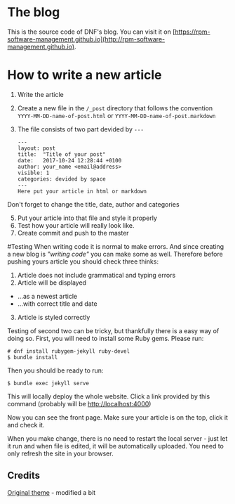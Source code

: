 # The blog
This is the source code of DNF's blog. You can visit it on
[https://rpm-software-management.github.io](http://rpm-software-management.github.io).

# How to write a new article
1. Write the article
2. Create a new file in the `/_post` directory that follows the convention `YYYY-MM-DD-name-of-post.html` or `YYYY-MM-DD-name-of-post.markdown`
3. The file consists of two part devided by `---`

    ```
    ---
    layout: post
    title:  "Title of your post"
    date:   2017-10-24 12:28:44 +0100
    author: your_name <email@address>
    visible: 1
    categories: devided by space
    ---
    Here put your article in html or markdown
    ```

Don't forget to change the title, date, author and categories

5. Put your article into that file and style it properly
5. Test how your article will really look like.
6. Create commit and push to the master

#Testing
When writing code it is normal to make errors. And since creating a new blog is
*"writing code"* you can make some as well. Therefore before pushing yours article
you should check three thinks:

1. Article does not include grammatical and typing errors
2. Article will be displayed
  * ...as a newest article
  * ...with correct title and date
3. Article is styled correctly

Testing of second two can be tricky, but thankfully there is a easy way of doing so.
First, you will need to install some Ruby gems. Please run:

    # dnf install rubygem-jekyll ruby-devel
    $ bundle install

Then you should be ready to run:

    $ bundle exec jekyll serve

This will locally deploy the whole website. Click a link provided by this command
(probably will be [http://localhost:4000](http://localhost:4000))

Now you can see the front page. Make sure your article is on the top, click it and
check it.

When you make change, there is no need to restart the local server - just let
it run and when file is edited, it will be automatically uploaded. You need to only
refresh the site in your browser.

## Credits
[Original theme](https://startbootstrap.com/template-overviews/clean-blog/) - modified a bit
